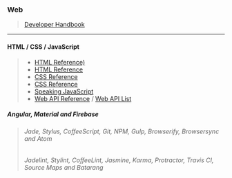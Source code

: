 ### Web
> [Developer Handbook](http://www.frontendhandbook.com/)

***

#### HTML / CSS / JavaScript
> * [HTML Reference)](https://developer.mozilla.org/en-US/docs/Web/HTML/Reference)
> * [HTML Reference](https://www.w3.org/TR/html51/index.html)
> * [CSS Reference](https://developer.mozilla.org/en-US/docs/Web/CSS/Reference)
> * [CSS Reference](http://tympanus.net/codrops/css_reference/)
> * [Speaking JavaScript](http://speakingjs.com/es5/)
> * [Web API Reference](https://developer.mozilla.org/en-US/docs/Web/API) / [Web API List](https://github.com/Shyam-Chen/Web-Cheat-Sheet/blob/master/Web-API-List.md)

##### Angular, Material and Firebase
> ###### Jade, Stylus, CoffeeScript, Git, NPM, Gulp, Browserify, Browsersync and Atom
> ###### Jadelint, Stylint, CoffeeLint, Jasmine, Karma, Protractor, Travis CI, Source Maps and Batarang
